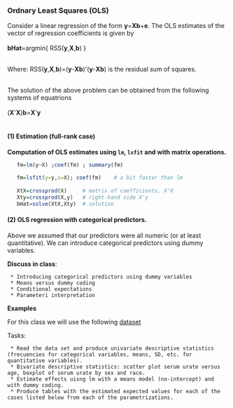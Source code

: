 ### Ordnary Least Squares (OLS)

Consider a linear regression of the form **y**=**Xb**+**e**. The OLS estimates of the vector of regression coefficients is given by
<br />
<br />
      **bHat**=argmin{  RSS(**y**,**X**,**b**) }
<br />
<br />

Where:   RSS(**y**,**X**,**b**)=(**y**-**Xb**)'(**y**-**Xb**) is the residual sum of squares.
<br />
<br />

The solution of the above problem can be obtained from the following systems of equatrions
<br />
<br />
(**X**'**X**)**b**=**X**'**y**
<br />
<br />

#### (1) Estimation (full-rank case)

**Computation of OLS estimates using `lm`, `lsfit` and with matrix operations.**

```r
   fm=lm(y~X) ;coef(fm) ; summary(fm)
   
   fm=lsfit(y=y,x=X); coef(fm)    # a bit faster than lm
   
   XtX=crossprod(X)     # matrix of coefficients, X'X
   Xty=crossprod(X,y)   # right-hand side X'y
   bHat=solve(XtX,Xty)  # solution

```

#### (2) OLS regression with categorical predictors.

Above we assumed that our predictors were all numeric (or at least quantitative). We can introduce categorical predictors using dummy variables. 

**Discuss in class**:

     * Introducing categorical predictors using dummy variables
     * Means versus dummy coding
     * Conditional expectations
     * Parameteri interpretation
     

**Examples**

For this class we will use the following [dataset](https://www.dropbox.com/s/iwkmmytsulmkwjf/gout.txt?dl=0)

Tasks:

     * Read the data set and produce univariate descriptive statistics (frecuencies for categorical variables, means, SD, etc. for quantitative variables).
     * Bivariate descriptive statistics: scatter plot serum urate versus age, boxplot of serum urate by sex and race.
     * Estimate effects uisng lm with a means model (no-intercept) and with dummy coding.
     * Produce tables with the estimated expected values for each of the cases listed below from each of the parametrizations.
     
     
     


     
